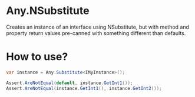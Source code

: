 # Any.NSubstitute

Creates an instance of an interface using NSubstitute, but with method and property return values pre-canned with something different than defaults.

# How to use?

```csharp
var instance = Any.Substitute<IMyInstance>();

Assert.AreNotEqual(default, instance.GetInt1());
Assert.AreNotEqual(instance.GetInt1(), instance.GetInt2());
```